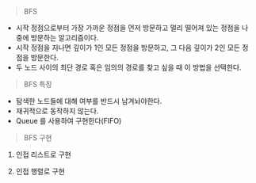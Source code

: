 > BFS
- 시작 정점으로부터 가장 가까운 정점을 먼저 방문하고 멀리 떨어져 있는 정점을 나중에 방문하는 알고리즘이다.
- 시작 정점을 지나면 깊이가 1인 모든 정점을 방문하고, 그 다음 깊이가 2인 모든 정점을 방문한다.
- 두 노드 사이의 최단 경로 혹은 임의의 경로를 찾고 싶을 때 이 방법을 선택한다.


> BFS 특징
- 탐색한 노드들에 대해 여부를 반드시 남겨놔야한다.
- 재귀적으로 동작하지 않는다.
- Queue 를 사용하여 구현한다(FIFO)


> BFS 구현
1. 인접 리스트로 구현
    

2. 인접 행렬로 구현

